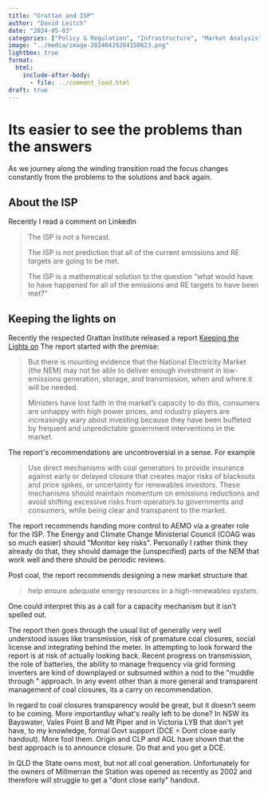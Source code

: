 ```yaml
---
title: "Grattan and ISP"
author: "David Leitch"
date: "2024-05-03"
categories: ["Policy & Regulation", "Infrastructure", "Market Analysis"]
image: "../media/image-20240429204150623.png"
lightbox: true
format:
  html:
    include-after-body:
      - file: ../comment_load.html
draft: true
---
```


# Its easier to see the problems than the answers

As we journey along the winding transition road the focus changes constantly from the problems to the solutions and back again.

##  About the ISP

Recently I read a  comment on LinkedIn

> The ISP is not a forecast. 
>
> The ISP is not prediction that all of the current emissions and RE targets are going to be met.
>
> The ISP is a mathematical solution to the question “what would have to have happened for all of the emissions and RE targets to have been met?”

## Keeping the lights on

Recently the respected Grattan Institute released a report [Keeping the Lights on](https://grattan.edu.au/wp-content/uploads/2024/04/Keeping-the-lights-on-Grattan-Institute-Report.pdf) The report started with the premise:

> But there is mounting evidence that the National Electricity Market (the NEM) may not be able to deliver enough investment in low-emissions generation, storage, and transmission, when and where it will be needed.
>
> Ministers have lost faith in the market’s capacity to do this, consumers are unhappy with high power prices, and industry players are increasingly wary about investing because they have been buffeted by frequent and unpredictable government interventions in the market.

The report's recommendations are uncontroversial in a sense. For example

> Use direct mechanisms with coal generators to provide insurance against early or delayed closure that creates major risks of blackouts and price spikes, or uncertainty for renewables investors. These mechanisms should maintain momentum on emissions reductions and avoid shifting excessive risks from operators to governments and consumers, while being clear and transparent to the market.

The report recommends handing more control to AEMO via a greater role for the ISP. The Energy and Climate Change Ministerial Council (COAG was so much easier) should "Monitor key risks". Personally I rather think they already do that, they should damage the (unspecified) parts of the NEM that work well and there should be periodic reviews.

Post coal, the report recommends designing a new market structure that

> help ensure adequate energy resources in a high-renewables system.

One could interpret this as a call for a capacity mechanism but it isn't spelled out. 

The report then goes through the usual  list of generally very well understood  issues like transmission, risk of premature coal closures, social license and integrating behind the meter. In attempting to look forward the report is at risk of actually looking back. Recent progress on transmission, the role of batteries, the ability to manage frequency via grid forming inverters are kind of downplayed or subsumed within a nod to the "muddle through " approach. In any event other than a more general and transparent management of coal closures, its a carry on recommendation.

In regard to coal closures transparency would be great, but it doesn't seem to be coming. More importantluy what's really left to be done? In NSW its  Bayswater, Vales Point B and Mt Piper and in Victoria LYB that don't yet have, to my knowledge, formal Govt support (DCE = Dont close early handout). More fool them. Origin and CLP and AGL have shown that the best approach is to announce closure. Do that and you get a DCE.

In QLD the State owns most, but not all coal generation. Unfortunately for the owners of Millmerran the Station was opened as recently as 2002 and therefore will struggle to get a "dont close early" handout.